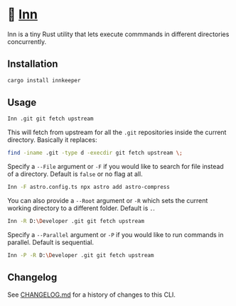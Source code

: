 # 🍺 [Inn]

Inn is a tiny Rust utility that lets execute commmands in different directories
concurrently.

[Inn]: https://crates.io/crates/innkeeper

## Installation

```sh
cargo install innkeeper
```

## Usage

```sh
Inn .git git fetch upstream
```

This will fetch from upstream for all the `.git` repositories inside the current
directory. Basically it replaces:

```sh
find -iname .git -type d -execdir git fetch upstream \;
```

Specify a `--File` argument or `-F` if you would like to search for file instead
of a directory. Default is `false` or no flag at all.

```sh
Inn -F astro.config.ts npx astro add astro-compress
```

You can also provide a `--Root` argument or `-R` which sets the current working
directory to a different folder. Default is `.`.

```sh
Inn -R D:\Developer .git git fetch upstream
```

Specify a `--Parallel` argument or `-P` if you would like to run commands in
parallel. Default is sequential.

```sh
Inn -P -R D:\Developer .git git fetch upstream
```

## Changelog

See [CHANGELOG.md](CHANGELOG.md) for a history of changes to this CLI.
